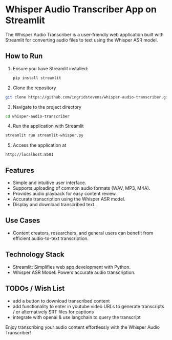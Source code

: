 # Whisper Audio Transcriber App on Streamlit

The Whisper Audio Transcriber is a user-friendly web application built with Streamlit for converting audio files to text using the Whisper ASR model.

## How to Run

1. Ensure you have Streamlit installed:

   ```bash
   pip install streamlit
   ```
2. Clone the repository

  ```bash  
  git clone https://github.com/ingridstevens/whisper-audio-transcriber.git
  ```
3. Navigate to the project directory

   
  ```bash
  cd whisper-audio-transcriber
  ```

4. Run the application with Streamlit
  ```bash
  streamlit run streamlit-whisper.py
  ```

5. Access the application at

  `http://localhost:8501`


## Features

* Simple and intuitive user interface.
* Supports uploading of common audio formats (WAV, MP3, M4A).
* Provides audio playback for easy content review.
* Accurate transcription using the Whisper ASR model.
* Display and download transcribed text.


## Use Cases

* Content creators, researchers, and general users can benefit from efficient audio-to-text transcription.

## Technology Stack

* Streamlit: Simplifies web app development with Python.
* Whisper ASR Model: Powers accurate audio transcription.


## TODOs / Wish List 

* add a button to download transcribed content
* add functionality to enter in youtube video URLs to generate transcripts / or alternatively SRT files for captions
* integrate with openai & use langchain to query the transcript 

Enjoy transcribing your audio content effortlessly with the Whisper Audio Transcriber!

